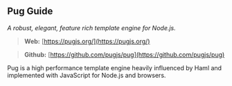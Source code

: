 ## Pug Guide
*A robust, elegant, feature rich template engine for Node.js.*

> **Web:** [https://pugjs.org/](https://pugjs.org/)

> **Github:** [https://github.com/pugjs/pug](https://github.com/pugjs/pug)

Pug is a high performance template engine heavily influenced by Haml and implemented with JavaScript for Node.js and browsers.
